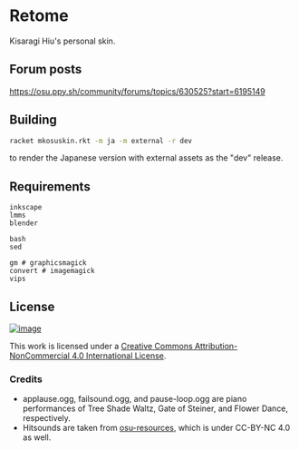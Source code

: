 # Retome

Kisaragi Hiu's personal skin.

## Forum posts

https://osu.ppy.sh/community/forums/topics/630525?start=6195149

## Building

```bash
racket mkosuskin.rkt -m ja -m external -r dev
```

to render the Japanese version with external assets as the "dev" release.

## Requirements

```
inkscape
lmms
blender

bash
sed

gm # graphicsmagick
convert # imagemagick
vips
```

## License

[![image](https://i.creativecommons.org/l/by-nc/4.0/88x31.png)](http://creativecommons.org/licenses/by-nc/4.0/)

This work is licensed under a <a rel="license" href="http://creativecommons.org/licenses/by-nc/4.0/">Creative Commons Attribution-NonCommercial 4.0 International License</a>.

### Credits

- applause.ogg, failsound.ogg, and pause-loop.ogg are piano performances of Tree Shade Waltz, Gate of Steiner, and Flower Dance, respectively.
- Hitsounds are taken from [osu-resources](//github.com/ppy/osu-resources), which is under CC-BY-NC 4.0 as well.
